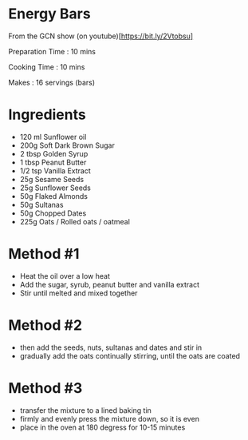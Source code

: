 # Energy Bars
From the GCN show (on youtube)[https://bit.ly/2Vtobsu]

Preparation Time : 10 mins

Cooking Time : 10 mins

Makes : 16 servings (bars)



# Ingredients
- 120 ml Sunflower oil
- 200g Soft Dark Brown Sugar
- 2 tbsp Golden Syrup
- 1 tbsp Peanut Butter
- 1/2 tsp Vanilla Extract
- 25g Sesame Seeds
- 25g Sunflower Seeds
- 50g Flaked Almonds
- 50g Sultanas
- 50g Chopped Dates
- 225g Oats / Rolled oats / oatmeal



# Method #1
- Heat the oil over a low heat
- Add the sugar, syrub, peanut butter and vanilla extract
- Stir until melted and mixed together


# Method #2
- then add the seeds, nuts, sultanas and dates and stir in
- gradually add the oats continually stirring, until the oats are coated



# Method #3
- transfer the mixture to a lined baking tin
- firmly and evenly press the mixture down, so it is even
- place in the oven at 180 degress for 10-15 minutes
